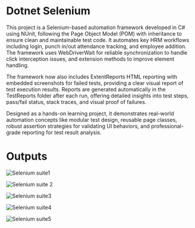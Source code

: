 # Dotnet Selenium
This project is a Selenium-based automation framework developed in C# using NUnit, following the Page Object Model (POM) with inheritance to ensure clean and maintainable test code. It automates key HRM workflows including login, punch in/out attendance tracking, and employee addition. The framework uses WebDriverWait for reliable synchronization to handle click interception issues, and extension methods to improve element handling.

The framework now also includes ExtentReports HTML reporting with embedded screenshots for failed tests, providing a clear visual report of test execution results. Reports are generated automatically in the TestReports folder after each run, offering detailed insights into test steps, pass/fail status, stack traces, and visual proof of failures.

Designed as a hands-on learning project, it demonstrates real-world automation concepts like modular test design, reusable page classes, robust assertion strategies for validating UI behaviors, and professional-grade reporting for test result analysis.



# Outputs
![Selenium suite1](https://github.com/user-attachments/assets/df38129c-8784-42d7-b00a-ca6527803fe0)

![Selenium suite 2](https://github.com/user-attachments/assets/9455605f-a87a-45d0-8a24-650c0b190477)

![Selenium suite3](https://github.com/user-attachments/assets/c62540ff-ef4a-4657-a5a3-0d582dbcaaf0)

![Selenium suite4](https://github.com/user-attachments/assets/365b826b-594e-4918-9979-edd5c5d68950)

![Selenium suite5](https://github.com/user-attachments/assets/e6a1fbfa-8217-48d6-afd0-62855441878a)








